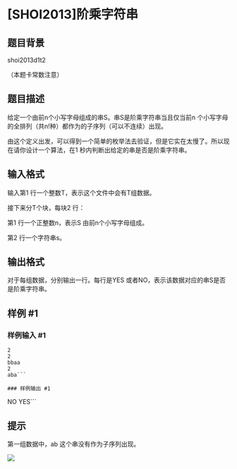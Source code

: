 # [SHOI2013]阶乘字符串

## 题目背景

shoi2013d1t2

（本题卡常数注意）


## 题目描述

给定一个由前n个小写字母组成的串S。串S是阶乘字符串当且仅当前n 个小写字母的全排列（共n!种）都作为的子序列（可以不连续）出现。

由这个定义出发，可以得到一个简单的枚举法去验证，但是它实在太慢了。所以现在请你设计一个算法，在1 秒内判断出给定的串是否是阶乘字符串。


## 输入格式

输入第1 行一个整数T，表示这个文件中会有T组数据。

接下来分T个块，每块2 行：

第1 行一个正整数n，表示S 由前n个小写字母组成。

第2 行一个字符串s。


## 输出格式

对于每组数据，分别输出一行。每行是YES 或者NO，表示该数据对应的串S是否是阶乘字符串。


## 样例 #1

### 样例输入 #1
```
2
2
bbaa
2
aba```

### 样例输出 #1

```
NO
YES```

## 提示

第一组数据中，ab 这个串没有作为子序列出现。

![](https://cdn.luogu.com.cn/upload/pic/9366.png)

